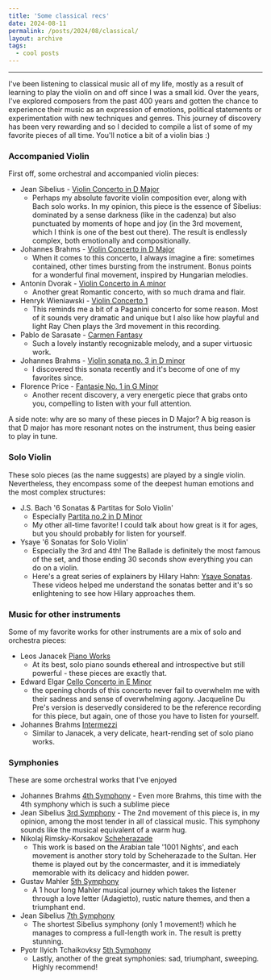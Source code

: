 ```yaml
---
title: 'Some classical recs'
date: 2024-08-11
permalink: /posts/2024/08/classical/
layout: archive
tags:
  - cool posts
---
```



-----


I've been listening to classical music all of my life, mostly as a result of learning to play the violin on and off since I was a small kid. Over the years, I've explored composers from the past 400 years and gotten the chance to experience their music as an expression of emotions, political statements or experimentation with new techniques and genres. This journey of discovery has been very rewarding and so I decided to compile a list of some of my favorite pieces of all time. You'll notice a bit of a violin bias :)


### **Accompanied Violin**
First off, some orchestral and accompanied violin pieces:
- Jean Sibelius - [Violin Concerto in D Major](https://www.youtube.com/watch?v=J0w0t4Qn6LY&t=1845s)
    - Perhaps my absolute favorite violin composition ever, along with Bach solo works. In my opinion, this piece is the essence of Sibelius: dominated by a sense darkness (like in the cadenza) but also punctuated by moments of hope and joy (in the 3rd movement, which I think is one of the best out there). The result is endlessly complex, both emotionally and compositionally.
- Johannes Brahms - [Violin Concerto in D Major](https://www.youtube.com/watch?v=7C_U7eUbVd8)
    - When it comes to this concerto, I always imagine a fire: sometimes contained, other times bursting from the instrument. Bonus points for a wonderful final movement, inspired by Hungarian melodies.
- Antonin Dvorak - [Violin Concerto in A minor](https://www.youtube.com/watch?v=9AxtmtjbE20&t=241s)
    - Another great Romantic concerto, with so much drama and flair. 
- Henryk Wieniawski - [Violin Concerto 1](https://www.youtube.com/watch?v=Bt-QwrR-Pjw&t=918s)
    - This reminds me a bit of a Paganini concerto for some reason. Most of it sounds very dramatic and unique but I also like how playful and light Ray Chen plays the 3rd movement in this recording.
- Pablo de Sarasate - [Carmen Fantasy](https://www.youtube.com/watch?v=wv3vrQa_qXs)
    - Such a lovely instantly recognizable melody, and a super virtuosic work. 
- Johannes Brahms - [Violin sonata no. 3 in D minor](https://www.youtube.com/watch?v=4UJbMRksOuQ&t=1432s)
    - I discovered this sonata recently and it's become of one of my favorites since.
- Florence Price - [Fantasie No. 1 in G Minor](https://www.youtube.com/watch?v=G5K8MatDoFE)
    - Another recent discovery, a very energetic piece that grabs onto you, compelling to listen with your full attention. 

A side note: why are so many of these pieces in D Major? A big reason is that D major has more resonant notes on the instrument, thus being easier to play in tune.

### **Solo Violin**
These solo pieces (as the name suggests) are played by a single violin. Nevertheless, they encompass some of the deepest human emotions and the most complex structures:
- J.S. Bach '6 Sonatas & Partitas for Solo Violin'
    - Especially [Partita no.2 in D Minor](https://www.youtube.com/watch?v=-mSnmM0nlzk&t=730s)
    - My other all-time favorite! I could talk about how great is it for ages, but you should probably for listen for yourself.
- Ysaye '6 Sonatas for Solo Violin'
    - Especially the 3rd and 4th! The Ballade is definitely the most famous of the set, and those ending 30 seconds show everything you can do on a violin. 
    - Here's a great series of explainers by Hilary Hahn: [Ysaye Sonatas](https://www.youtube.com/watch?v=TOKKDlyHYoU&list=PLgKB_Ad7GdlRQV1L2h0CbZug2tlMSFE2o). These videos helped me understand the sonatas better and it's so enlightening to see how Hilary approaches them.

### **Music for other instruments**
Some of my favorite works for other instruments are a mix of solo and orchestra pieces:
- Leos Janacek [Piano Works](https://www.youtube.com/watch?v=WqmCPVNjxs0&list=OLAK5uy_l5NyUU5N-7CVgO6Z7UP6Mf1EWiPp4W0tQ)
    - At its best, solo piano sounds ethereal and introspective but still powerful - these pieces are exactly that.
- Edward Elgar [Cello Concerto in E Minor](https://www.youtube.com/watch?v=OPhkZW_jwc0&t=311s)
    - the opening chords of this concerto never fail to overwhelm me with their sadness and sense of overwhelming agony. Jacqueline Du Pre's version is deservedly considered to be the reference recording for this piece, but again, one of those you have to listen for yourself. 
- Johannes Brahms [Intermezzi](https://www.youtube.com/watch?v=hFk0VKcM1ns)
    - Similar to Janacek, a very delicate, heart-rending set of solo piano works. 


### **Symphonies**
These are some orchestral works that I've enjoyed 
- Johannes Brahms [4th Symphony](https://www.youtube.com/watch?v=o69YVL_XKJo&t=1949s)
       - Even more Brahms, this time with the 4th symphony which is such a sublime piece
- Jean Sibelius [3rd Symphony](https://www.youtube.com/watch?v=wg5-lNMgq6c&t=1121s)
       - The 2nd movement of this piece is, in my opinion, among the most tender in all of classical music. This symphony sounds like the musical equivalent of a warm hug.
- Nikolaj Rimsky-Korsakov [Scheherazade](https://www.youtube.com/watch?v=zY4w4_W30Q&t=1151s)
    - This work is based on the Arabian tale '1001 Nights', and each movement is another story told by Scheherazade to the Sultan. Her theme is played out by the concermaster, and it is immediately memorable with its delicacy and hidden power.
- Gustav Mahler [5th Symphony](https://www.youtube.com/watch?v=fEGNNuEM3Fc&t=73s)
    - A 1 hour long Mahler musical journey which takes the listener through a love letter (Adagietto), rustic nature themes, and then a triumphant end.
- Jean Sibelius [7th Symphony](https://www.youtube.com/watch?v=Bi9QiDrJJmw&t=92s)
    - The shortest Sibelius symphony (only 1 movement!) which he manages to compress a full-length work in. The result is pretty stunning.
- Pyotr Ilyich Tchaikovksy [5th Symphony](https://www.youtube.com/watch?v=a_B02BZp-5Y&t=2356s)
    - Lastly, another of the great symphonies: sad, triumphant, sweeping. Highly recommend!
